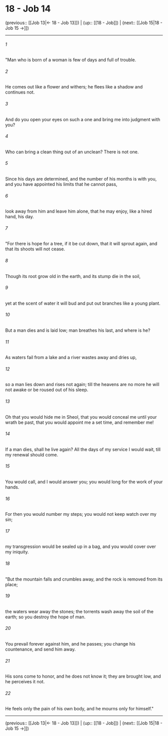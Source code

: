 # 18 - Job 14

(previous:: [[Job 13|← 18 - Job 13]]) | (up:: [[18 - Job]]) | (next:: [[Job 15|18 - Job 15 →]])

***


###### 1 
"Man who is born of a woman is few of days and full of trouble. 

###### 2 
He comes out like a flower and withers; he flees like a shadow and continues not. 

###### 3 
And do you open your eyes on such a one and bring me into judgment with you? 

###### 4 
Who can bring a clean thing out of an unclean? There is not one. 

###### 5 
Since his days are determined, and the number of his months is with you, and you have appointed his limits that he cannot pass, 

###### 6 
look away from him and leave him alone, that he may enjoy, like a hired hand, his day. 

###### 7 
"For there is hope for a tree, if it be cut down, that it will sprout again, and that its shoots will not cease. 

###### 8 
Though its root grow old in the earth, and its stump die in the soil, 

###### 9 
yet at the scent of water it will bud and put out branches like a young plant. 

###### 10 
But a man dies and is laid low; man breathes his last, and where is he? 

###### 11 
As waters fail from a lake and a river wastes away and dries up, 

###### 12 
so a man lies down and rises not again; till the heavens are no more he will not awake or be roused out of his sleep. 

###### 13 
Oh that you would hide me in Sheol, that you would conceal me until your wrath be past, that you would appoint me a set time, and remember me! 

###### 14 
If a man dies, shall he live again? All the days of my service I would wait, till my renewal should come. 

###### 15 
You would call, and I would answer you; you would long for the work of your hands. 

###### 16 
For then you would number my steps; you would not keep watch over my sin; 

###### 17 
my transgression would be sealed up in a bag, and you would cover over my iniquity. 

###### 18 
"But the mountain falls and crumbles away, and the rock is removed from its place; 

###### 19 
the waters wear away the stones; the torrents wash away the soil of the earth; so you destroy the hope of man. 

###### 20 
You prevail forever against him, and he passes; you change his countenance, and send him away. 

###### 21 
His sons come to honor, and he does not know it; they are brought low, and he perceives it not. 

###### 22 
He feels only the pain of his own body, and he mourns only for himself."

***

(previous:: [[Job 13|← 18 - Job 13]]) | (up:: [[18 - Job]]) | (next:: [[Job 15|18 - Job 15 →]])
